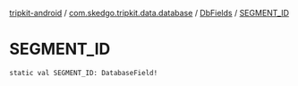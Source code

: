 [tripkit-android](../../index.md) / [com.skedgo.tripkit.data.database](../index.md) / [DbFields](index.md) / [SEGMENT_ID](./-s-e-g-m-e-n-t_-i-d.md)

# SEGMENT_ID

`static val SEGMENT_ID: DatabaseField!`